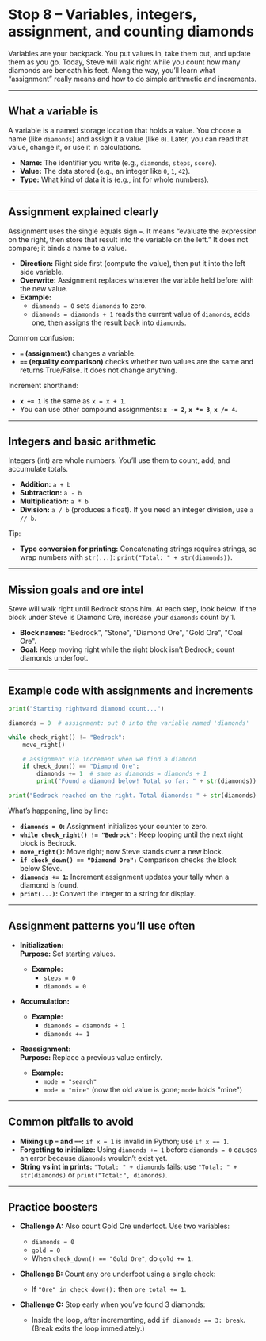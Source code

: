 # Stop 8 – Variables, integers, assignment, and counting diamonds

Variables are your backpack. You put values in, take them out, and update them as you go. Today, Steve will walk right while you count how many diamonds are beneath his feet. Along the way, you’ll learn what “assignment” really means and how to do simple arithmetic and increments.

---

## What a variable is

A variable is a named storage location that holds a value. You choose a name (like `diamonds`) and assign it a value (like `0`). Later, you can read that value, change it, or use it in calculations.

- **Name:** The identifier you write (e.g., `diamonds`, `steps`, `score`).
- **Value:** The data stored (e.g., an integer like `0`, `1`, `42`).
- **Type:** What kind of data it is (e.g., int for whole numbers).

---

## Assignment explained clearly

Assignment uses the single equals sign `=`. It means “evaluate the expression on the right, then store that result into the variable on the left.” It does not compare; it binds a name to a value.

- **Direction:** Right side first (compute the value), then put it into the left side variable.
- **Overwrite:** Assignment replaces whatever the variable held before with the new value.
- **Example:**
  - `diamonds = 0` sets `diamonds` to zero.
  - `diamonds = diamonds + 1` reads the current value of `diamonds`, adds one, then assigns the result back into `diamonds`.

Common confusion:
- **`=` (assignment)** changes a variable.
- **`==` (equality comparison)** checks whether two values are the same and returns True/False. It does not change anything.

Increment shorthand:
- **`x += 1`** is the same as `x = x + 1`.
- You can use other compound assignments: **`x -= 2`**, **`x *= 3`**, **`x /= 4`**.

---

## Integers and basic arithmetic

Integers (int) are whole numbers. You’ll use them to count, add, and accumulate totals.

- **Addition:** `a + b`
- **Subtraction:** `a - b`
- **Multiplication:** `a * b`
- **Division:** `a / b` (produces a float). If you need an integer division, use `a // b`.

Tip:
- **Type conversion for printing:** Concatenating strings requires strings, so wrap numbers with `str(...)`: `print("Total: " + str(diamonds))`.

---

## Mission goals and ore intel

Steve will walk right until Bedrock stops him. At each step, look below. If the block under Steve is Diamond Ore, increase your `diamonds` count by 1.

- **Block names:** "Bedrock", "Stone", "Diamond Ore", "Gold Ore", "Coal Ore".
- **Goal:** Keep moving right while the right block isn’t Bedrock; count diamonds underfoot.

---

## Example code with assignments and increments

```python
print("Starting rightward diamond count...")

diamonds = 0  # assignment: put 0 into the variable named 'diamonds'

while check_right() != "Bedrock":
    move_right()

    # assignment via increment when we find a diamond
    if check_down() == "Diamond Ore":
        diamonds += 1  # same as diamonds = diamonds + 1
        print("Found a diamond below! Total so far: " + str(diamonds))

print("Bedrock reached on the right. Total diamonds: " + str(diamonds) + " 💎")
```

What’s happening, line by line:
- **`diamonds = 0`:** Assignment initializes your counter to zero.
- **`while check_right() != "Bedrock":`** Keep looping until the next right block is Bedrock.
- **`move_right()`:** Move right; now Steve stands over a new block.
- **`if check_down() == "Diamond Ore":`** Comparison checks the block below Steve.
- **`diamonds += 1`:** Increment assignment updates your tally when a diamond is found.
- **`print(...)`:** Convert the integer to a string for display.

---

## Assignment patterns you’ll use often

- **Initialization:**  
  **Purpose:** Set starting values.
  
  - **Example:**
    - `steps = 0`
    - `diamonds = 0`

- **Accumulation:**  
  
  - **Example:**
    - `diamonds = diamonds + 1`
    - `diamonds += 1`

- **Reassignment:**  
  **Purpose:** Replace a previous value entirely.
  
  - **Example:**
    - `mode = "search"`
    - `mode = "mine"`  (now the old value is gone; `mode` holds "mine")

---

## Common pitfalls to avoid

- **Mixing up `=` and `==`:** `if x = 1` is invalid in Python; use `if x == 1`.
- **Forgetting to initialize:** Using `diamonds += 1` before `diamonds = 0` causes an error because `diamonds` wouldn’t exist yet.
- **String vs int in prints:** `"Total: " + diamonds` fails; use `"Total: " + str(diamonds)` or `print("Total:", diamonds)`.

---

## Practice boosters

- **Challenge A:** Also count Gold Ore underfoot. Use two variables:
  - `diamonds = 0`
  - `gold = 0`
  - When `check_down() == "Gold Ore"`, do `gold += 1`.

- **Challenge B:** Count any ore underfoot using a single check:
  - If `"Ore" in check_down():` then `ore_total += 1`.

- **Challenge C:** Stop early when you’ve found 3 diamonds:
  - Inside the loop, after incrementing, add `if diamonds == 3: break`. (Break exits the loop immediately.)
